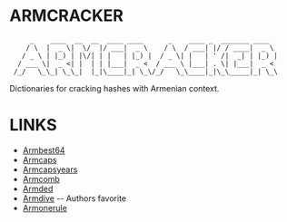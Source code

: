 # ARMCRACKER
```
     _    ____  __  __  ____ ____      _    ____ _  _______ ____  
    / \  |  _ \|  \/  |/ ___|  _ \    / \  / ___| |/ / ____|  _ \ 
   / _ \ | |_) | |\/| | |   | |_) |  / _ \| |   | ' /|  _| | |_) |
  / ___ \|  _ <| |  | | |___|  _ <  / ___ \ |___| . \| |___|  _ < 
 /_/   \_\_| \_\_|  |_|\____|_| \_\/_/   \_\____|_|\_\_____|_| \_\

```
Dictionaries for cracking hashes with Armenian context. 


# LINKS
* [Armbest64](https://mega.nz/#!p4BQmAoB!dcz0yviPysyaawAMds78binsdh-jOYP6itS6soIbO-c)
* [Armcaps](https://mega.nz/#!ZppU2IrI!VFpkNz5Rs6SEdOobGBdUIFh-V64RaVSbgQeGMKDdUTg)
* [Armcapsyears](https://mega.nz/#!Y1R2TQYT!7wCC1PJ6YoTUh2JaDCcjQXCsa0TrAZlUEUV5w8xOzmo)
* [Armcomb](https://mega.nz/#!88Rina4C!Wm4wK8G8nfEYwypruUZiodzB3xO567zf10UYBYlAMMQ)
* [Armded](https://mega.nz/#!9pY0TKZI!19lGYYyDlLI3MiL46huJpDeuyZHnWhq2mbrD7Py7Fgg)
* [Armdive](https://mega.nz/#!18ZCUCQS!pTxvlngyLVNlDlOgvQXX3DZGa2g9TA8A5p2mPLk5w_M)  -- Authors favorite
* [Armonerule](https://mega.nz/#!w5BimCyL!fftGjQNoY3myNksIz4wNLvQ9egD5_MvQeCtYm5ke2kM)
